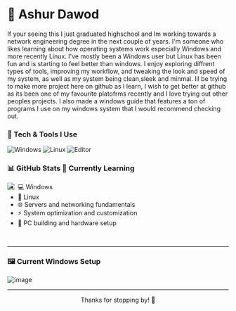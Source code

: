 # 🦇 Ashur Dawod


If your seeing this I just graduated highschool and Im working towards a network engineering degree in the next couple of years. I'm someone who likes learning about how operating systems work especially Windows and more recently Linux. I've mostly been a Windows user but Linux has been fun and is starting to feel better than windows. I enjoy exploring diffrent types of tools, improving my workflow, and tweaking the look and speed of my system, as well as my system being clean,sleek and minmal. Ill be trying to make more project here on github as I learn, I wish to get better at github as its been one of my favourite platofrms recently and I love trying out other peoples projects. I also made a windows guide that features a ton of programs I use on my windows system that I would recommend checking out.

### 🔧 Tech & Tools I Use

![Windows](https://img.shields.io/badge/OS-Windows-0078D6?logo=windows&logoColor=white)
![Linux](https://img.shields.io/badge/OS-Linux-FCC624?logo=linux&logoColor=black)
![Editor](https://img.shields.io/badge/Editor-Vim-019733?style=flat&logo=vim&logoColor=white)

### 📊 GitHub Stats            🌱 Currently Learning
<img align="left" src="https://github-readme-stats.vercel.app/api?username=Ashur-D&show_icons=true&theme=tokyonight" />


- 💻 Windows
- 🐧 Linux
- 🌐 Servers and networking fundamentals
- ⚡ System optimization and customization
- 🔧 PC building and hardware setup

<br clear="left"/>


---

### 🖼️ Current Windows Setup

![image](https://github.com/user-attachments/assets/fa4ea616-67b1-4781-8cd0-c17b65bd62fc)<br>


---

<p align="center">Thanks for stopping by! 🙏</p>
